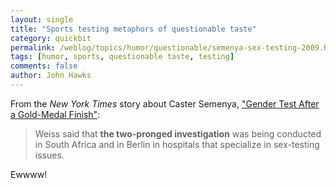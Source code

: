 ```yaml
---
layout: single 
title: "Sports testing metaphors of questionable taste" 
category: quickbit
permalink: /weblog/topics/humor/questionable/semenya-sex-testing-2009.html
tags: [humor, sports, questionable taste, testing] 
comments: false 
author: John Hawks 
---
```


From the <i>New York Times</i> story about Caster Semenya, <a href="http://www.nytimes.com/2009/08/20/sports/20runner.html?emc=eta1">"Gender Test After a Gold-Medal Finish"</a>:

<blockquote>Weiss said that <b>the two-pronged investigation</b> was being conducted in South Africa and in Berlin in hospitals that specialize in sex-testing issues.</blockquote>

Ewwww!




